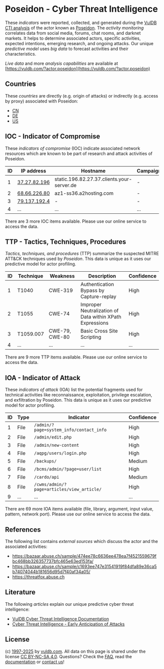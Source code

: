 # Poseidon - Cyber Threat Intelligence

These _indicators_ were reported, collected, and generated during the [VulDB CTI analysis](https://vuldb.com/?kb.cti) of the actor known as [Poseidon](https://vuldb.com/?actor.poseidon). The _activity monitoring_ correlates data from social media, forums, chat rooms, and darknet markets. It helps to determine associated actors, specific activities, expected intentions, emerging research, and ongoing attacks. Our unique _predictive model_ uses _big data_ to forecast activities and their characteristics.

_Live data_ and more _analysis capabilities_ are available at [https://vuldb.com/?actor.poseidon](https://vuldb.com/?actor.poseidon)

## Countries

These _countries_ are directly (e.g. origin of attacks) or indirectly (e.g. access by proxy) associated with Poseidon:

* [CN](https://vuldb.com/?country.cn)
* [DE](https://vuldb.com/?country.de)
* [US](https://vuldb.com/?country.us)

## IOC - Indicator of Compromise

These _indicators of compromise_ (IOC) indicate associated network resources which are known to be part of research and attack activities of Poseidon.

ID | IP address | Hostname | Campaign | Confidence
-- | ---------- | -------- | -------- | ----------
1 | [37.27.82.196](https://vuldb.com/?ip.37.27.82.196) | static.196.82.27.37.clients.your-server.de | - | High
2 | [68.66.226.80](https://vuldb.com/?ip.68.66.226.80) | az1-ss36.a2hosting.com | - | High
3 | [79.137.192.4](https://vuldb.com/?ip.79.137.192.4) | - | - | High
4 | ... | ... | ... | ...

There are 3 more IOC items available. Please use our online service to access the data.

## TTP - Tactics, Techniques, Procedures

_Tactics, techniques, and procedures_ (TTP) summarize the suspected MITRE ATT&CK techniques used by _Poseidon_. This data is unique as it uses our predictive model for actor profiling.

ID | Technique | Weakness | Description | Confidence
-- | --------- | -------- | ----------- | ----------
1 | T1040 | CWE-319 | Authentication Bypass by Capture-replay | High
2 | T1055 | CWE-74 | Improper Neutralization of Data within XPath Expressions | High
3 | T1059.007 | CWE-79, CWE-80 | Basic Cross Site Scripting | High
4 | ... | ... | ... | ...

There are 9 more TTP items available. Please use our online service to access the data.

## IOA - Indicator of Attack

These _indicators of attack_ (IOA) list the potential fragments used for technical activities like reconnaissance, exploitation, privilege escalation, and exfiltration by Poseidon. This data is unique as it uses our predictive model for actor profiling.

ID | Type | Indicator | Confidence
-- | ---- | --------- | ----------
1 | File | `/admin/?page=system_info/contact_info` | High
2 | File | `/admin/edit.php` | High
3 | File | `/admin/new-content` | High
4 | File | `/aqpg/users/login.php` | High
5 | File | `/backups/` | Medium
6 | File | `/bcms/admin/?page=user/list` | High
7 | File | `/cardo/api` | Medium
8 | File | `/cwms/admin/?page=articles/view_article/` | High
9 | ... | ... | ...

There are 69 more IOA items available (file, library, argument, input value, pattern, network port). Please use our online service to access the data.

## References

The following list contains _external sources_ which discuss the actor and the associated activities:

* https://bazaar.abuse.ch/sample/474ee78c6636ee478ea7f4521559679fbc468bb326357737bfc465e63ed153fa/
* https://bazaar.abuse.ch/sample/c1693ee747e31541919f84dfa89e36ca5b74074044b181656d95d7f40af34a05/
* https://threatfox.abuse.ch

## Literature

The following _articles_ explain our unique predictive cyber threat intelligence:

* [VulDB Cyber Threat Intelligence Documentation](https://vuldb.com/?kb.cti)
* [Cyber Threat Intelligence - Early Anticipation of Attacks](https://www.scip.ch/en/?labs.20201022)

## License

(c) [1997-2025](https://vuldb.com/?kb.changelog) by [vuldb.com](https://vuldb.com/?kb.about). All data on this page is shared under the license [CC BY-NC-SA 4.0](https://creativecommons.org/licenses/by-nc-sa/4.0/). Questions? Check the [FAQ](https://vuldb.com/?kb.faq), read the [documentation](https://vuldb.com/?kb) or [contact us](https://vuldb.com/?contact)!
